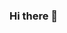 ### Hi there 👋

<!--
![csc666666's Most used languages](https://github-readme-stats.vercel.app/api/top-langs?username= https://csc666666.github.io/GitHub ID&show_icons=true&count_private=true&theme=gotham)

**csc666666/csc666666** is a ✨ _special_ ✨ repository because its `README.md` (this file) appears on your GitHub profile.

Here are some ideas to get you started:

- 🔭 I’m currently working on ...
- 🌱 I’m currently learning ...
- 👯 I’m looking to collaborate on ...
- 🤔 I’m looking for help with ...
- 💬 Ask me about ...
- 📫 How to reach me: ...
- 😄 Pronouns: ...
- ⚡ Fun fact: ...
-->
